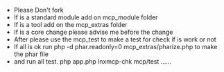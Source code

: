 * Please Don't fork
* If is a standard module add on mcp_module folder 
* If is a tool add on the mcp_extras folder 
* If is a core change please advise me before the change 
* After please use the mcp_test to make a test for check if is work or not 
* If all is ok run  php -d phar.readonly=0 mcp_extras/pharize.php to make the phar file 
* and run all test. php app.php lnxmcp-chk mcp/test ......
